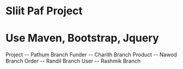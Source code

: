 # Sliit Paf Project
# Use Maven, Bootstrap, Jquery

Project -- Pathum Branch
Funder -- Charith Branch
Product -- Nawod Branch
Order -- Randil Branch
User -- Rashmik Branch
